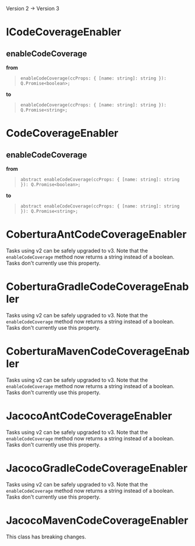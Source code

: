 Version 2 -> Version 3

# ICodeCoverageEnabler

## enableCodeCoverage

**from**

> `enableCodeCoverage(ccProps: { [name: string]: string }): Q.Promise<boolean>;`

**to**

> `enableCodeCoverage(ccProps: { [name: string]: string }): Q.Promise<string>;`

# CodeCoverageEnabler

## enableCodeCoverage

**from**

> `abstract enableCodeCoverage(ccProps: { [name: string]: string }): Q.Promise<boolean>;`

**to**

> `abstract enableCodeCoverage(ccProps: { [name: string]: string }): Q.Promise<string>;`

# CoberturaAntCodeCoverageEnabler

Tasks using v2 can be safely upgraded to v3. Note that the `enableCodeCoverage` method now returns a string instead of a boolean. Tasks don't currently use this property.

# CoberturaGradleCodeCoverageEnabler

Tasks using v2 can be safely upgraded to v3. Note that the `enableCodeCoverage` method now returns a string instead of a boolean. Tasks don't currently use this property.

# CoberturaMavenCodeCoverageEnabler

Tasks using v2 can be safely upgraded to v3. Note that the `enableCodeCoverage` method now returns a string instead of a boolean. Tasks don't currently use this property.

# JacocoAntCodeCoverageEnabler

Tasks using v2 can be safely upgraded to v3. Note that the `enableCodeCoverage` method now returns a string instead of a boolean. Tasks don't currently use this property.

# JacocoGradleCodeCoverageEnabler

Tasks using v2 can be safely upgraded to v3. Note that the `enableCodeCoverage` method now returns a string instead of a boolean. Tasks don't currently use this property.

# JacocoMavenCodeCoverageEnabler

This class has breaking changes.
